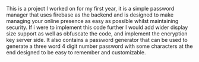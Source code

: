 This is a project I worked on for my first year, it is a simple password manager that uses firebase as the backend and is designed to make managing your online presence as easy as possible whilst maintaining security. If i were to implement this code further I would add wider display size support as well as obfuscate the code, and implement the encryption key server side. It also contains a password generator that can be used to generate a three word 4 digit number password with some characters at the end designed to be easy to remember and customizable.
